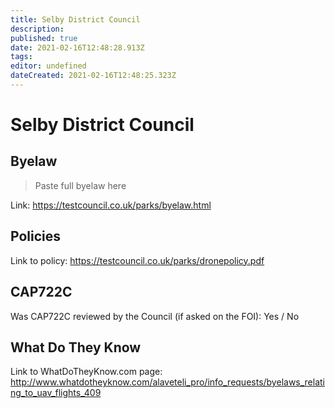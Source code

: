 ```yaml
---
title: Selby District Council
description: 
published: true
date: 2021-02-16T12:48:28.913Z
tags: 
editor: undefined
dateCreated: 2021-02-16T12:48:25.323Z
---
```


# Selby District Council


## Byelaw
> Paste full byelaw here

Link:
https://testcouncil.co.uk/parks/byelaw.html

## Policies
Link to policy:
https://testcouncil.co.uk/parks/dronepolicy.pdf

## CAP722C

Was CAP722C reviewed by the Council (if asked on the FOI): Yes / No

## What Do They Know

Link to WhatDoTheyKnow.com page:
http://www.whatdotheyknow.com/alaveteli_pro/info_requests/byelaws_relating_to_uav_flights_409

